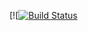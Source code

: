 [![[![Build Status](https://travis-ci.org/Draonsnom/mp8_lab_QueueOnList.svg?branch=main)](https://travis-ci.org/Draonsnom/mp8_lab_QueueOnList)